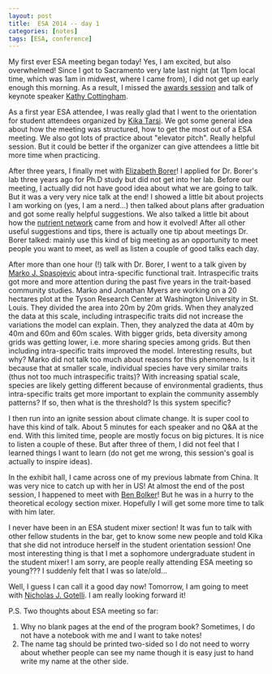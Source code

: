 ```yaml
---
layout: post
title:  ESA 2014 -- day 1
categories: [notes]
tags: [ESA, conference]
---
```

My first ever ESA meeting began today! Yes, I am excited, but also overwhelmed! Since I got to Sacramento very late last night (at 11pm local time, which was 1am in midwest, where I came from), I did not get up early enough this morning. As a result, I missed the [awards session](http://www.esa.org/esa/?p=11860) and talk of keynote speaker [Kathy Cottingham](http://sites.dartmouth.edu/CottinghamLab/).

As a first year ESA attendee, I was really glad that I went to the orientation for student attendees organized by [Kika Tarsi](http://www.kikatarsi.com/Kika/welcome.html). We got some general idea about how the meeting was structured, how to get the most out of a ESA meeting. We also got lots of practice about "elevator pitch". Really helpful session. But it could be better if the organizer can give attendees a little bit more time when practicing.

After three years, I finally met with [Elizabeth Borer](http://www.tc.umn.edu/~borer/Site/Welcome.html)! I applied for Dr. Borer's lab three years ago for Ph.D study but did not get into her lab. Before our meeting, I actually did not have good idea about what we are going to talk. But it was a very very nice talk at the end! I showed a little bit about projects I am working on (yes, I am a nerd...) then talked about plans after graduation and got some really helpful suggestions. We also talked a little bit about how the [nutrient network](http://www.nutnet.umn.edu/) came from and how it evolved! After all other useful suggestions and tips, there is actually one tip about meetings Dr. Borer talked: mainly use this kind of big meeting as an opportunity to meet people you want to meet, as well as listen a couple of good talks each day.

After more than one hour (!) talk with Dr. Borer, I went to a talk given by [Marko J. Spasojevic](https://sites.google.com/site/mjspasojevic/) about intra-specific functional trait. Intraspecific traits got more and more attention during the past five years in the trait-based community studies. Marko and Jonathan Myers are working on a 20 hectares plot at the Tyson Research Center at Washington University in St. Louis. They divided the area into 20m by 20m grids. When they analyzed the data at this scale, including intraspecific traits did not increase the variations the model can explain. Then, they analyzed the data at 40m by 40m and 60m and 60m scales. With bigger grids, beta diversity among grids was getting lower, i.e. more sharing species among grids. But then including intra-specific traits improved the model. Interesting results, but why? Marko did not talk too much about reasons for this phenomeno. Is it because that at smaller scale, individual species have very similar traits (thus not too much intraspecific traits)? With increasing spatial scale, species are likely getting different because of environmental gradients, thus intra-specific traits get more important to explain the community assembly patterns? If so, then what is the threshold? Is this system specific?

I then run into an ignite session about climate change. It is super cool to have this kind of talk. About 5 minutes for each speaker and no Q&A at the end. With this limited time, people are mostly focus on big pictures. It is nice to listen a couple of these. But after three of them, I did not feel that I learned things I want to learn (do not get me wrong, this session's goal is actually to inspire ideas).

In the exhibit hall, I came across one of my previous labmate from China. It was very nice to catch up with her in US! At almost the end of the post session, I happened to meet with [Ben Bolker](http://ms.mcmaster.ca/~bolker/)! But he was in a hurry to the theoretical ecology section mixer. Hopefully I will get some more time to talk with him later.

I never have been in an ESA student mixer section! It was fun to talk with other fellow students in the bar, get to know some new people and told Kika that she did not introduce herself in the student orientation session! One most interesting thing is that I met a sophomore undergraduate student in the student mixer! I am sorry, are people really attending ESA meeting so young??? I suddenly felt that I was so late/old...

Well, I guess I can call it a good day now! Tomorrow, I am going to meet with [Nicholas J. Gotelli](http://www.uvm.edu/~ngotelli/homepage.html). I am really looking forward it! 

P.S. Two thoughts about ESA meeting so far: 

1. Why no blank pages at the end of the program book? Sometimes, I do not have a notebook with me and I want to take notes!
2. The name tag should be printed two-sided so I do not need to worry about whether people can see my name though it is easy just to hand write my name at the other side.